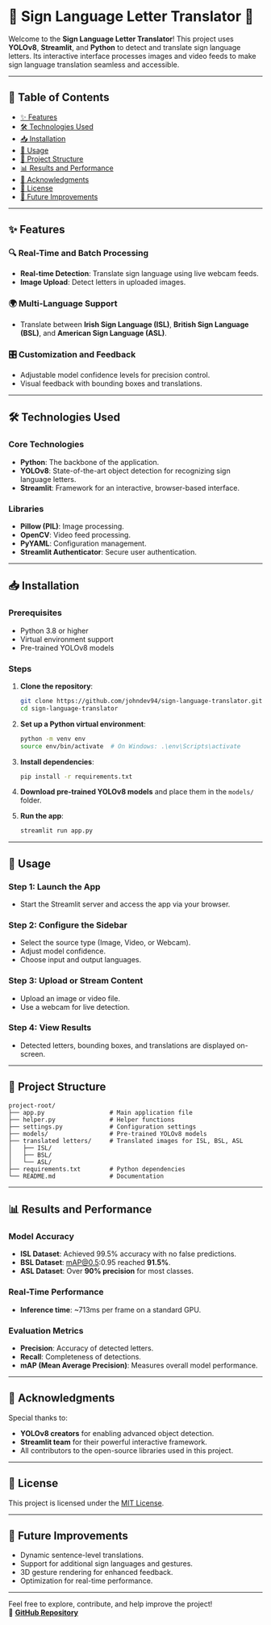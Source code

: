 
# 🌟 Sign Language Letter Translator 🌟

Welcome to the **Sign Language Letter Translator**! This project uses **YOLOv8**, **Streamlit**, and **Python** to detect and translate sign language letters. Its interactive interface processes images and video feeds to make sign language translation seamless and accessible.

---

## 📜 Table of Contents
- [✨ Features](#-features)
- [🛠️ Technologies Used](#️-technologies-used)
- [📥 Installation](#-installation)
- [📖 Usage](#-usage)
- [📂 Project Structure](#-project-structure)
- [📊 Results and Performance](#-results-and-performance)
- [🙌 Acknowledgments](#-acknowledgments)
- [📜 License](#-license)
- [🚀 Future Improvements](#-future-improvements)

---

## ✨ Features

### 🔍 Real-Time and Batch Processing
- **Real-time Detection**: Translate sign language using live webcam feeds.
- **Image Upload**: Detect letters in uploaded images.

### 🌍 Multi-Language Support
- Translate between **Irish Sign Language (ISL)**, **British Sign Language (BSL)**, and **American Sign Language (ASL)**.

### 🎛️ Customization and Feedback
- Adjustable model confidence levels for precision control.
- Visual feedback with bounding boxes and translations.

---

## 🛠️ Technologies Used

### Core Technologies
- **Python**: The backbone of the application.
- **YOLOv8**: State-of-the-art object detection for recognizing sign language letters.
- **Streamlit**: Framework for an interactive, browser-based interface.

### Libraries
- **Pillow (PIL)**: Image processing.
- **OpenCV**: Video feed processing.
- **PyYAML**: Configuration management.
- **Streamlit Authenticator**: Secure user authentication.

---

## 📥 Installation

### Prerequisites
- Python 3.8 or higher
- Virtual environment support
- Pre-trained YOLOv8 models

### Steps
1. **Clone the repository**:
   ```bash
   git clone https://github.com/johndev94/sign-language-translator.git
   cd sign-language-translator
   ```

2. **Set up a Python virtual environment**:
   ```bash
   python -m venv env
   source env/bin/activate  # On Windows: .\env\Scripts\activate
   ```

3. **Install dependencies**:
   ```bash
   pip install -r requirements.txt
   ```

4. **Download pre-trained YOLOv8 models** and place them in the `models/` folder.

5. **Run the app**:
   ```bash
   streamlit run app.py
   ```

---

## 📖 Usage

### Step 1: Launch the App
- Start the Streamlit server and access the app via your browser.

### Step 2: Configure the Sidebar
- Select the source type (Image, Video, or Webcam).
- Adjust model confidence.
- Choose input and output languages.

### Step 3: Upload or Stream Content
- Upload an image or video file.
- Use a webcam for live detection.

### Step 4: View Results
- Detected letters, bounding boxes, and translations are displayed on-screen.

---

## 📂 Project Structure

```
project-root/
├── app.py                  # Main application file
├── helper.py               # Helper functions
├── settings.py             # Configuration settings
├── models/                 # Pre-trained YOLOv8 models
├── translated letters/     # Translated images for ISL, BSL, ASL
│   ├── ISL/
│   ├── BSL/
│   └── ASL/
├── requirements.txt        # Python dependencies
└── README.md               # Documentation
```

---

## 📊 Results and Performance

### Model Accuracy
- **ISL Dataset**: Achieved 99.5% accuracy with no false predictions.
- **BSL Dataset**: mAP@0.5:0.95 reached **91.5%**.
- **ASL Dataset**: Over **90% precision** for most classes.

### Real-Time Performance
- **Inference time**: ~713ms per frame on a standard GPU.

### Evaluation Metrics
- **Precision**: Accuracy of detected letters.
- **Recall**: Completeness of detections.
- **mAP (Mean Average Precision)**: Measures overall model performance.

---

## 🙌 Acknowledgments

Special thanks to:
- **YOLOv8 creators** for enabling advanced object detection.
- **Streamlit team** for their powerful interactive framework.
- All contributors to the open-source libraries used in this project.

---

## 📜 License

This project is licensed under the [MIT License](LICENSE).

---

## 🚀 Future Improvements
- Dynamic sentence-level translations.
- Support for additional sign languages and gestures.
- 3D gesture rendering for enhanced feedback.
- Optimization for real-time performance.

---

Feel free to explore, contribute, and help improve the project!  
🔗 **[GitHub Repository](https://github.com/johndev94/sign_letter_translator_streamlit/tree/main?tab=readme-ov-file#-future-improvements)**
